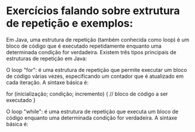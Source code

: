 <h1>Exercícios falando sobre extrutura de repetição e exemplos:</h1>




Em Java, uma estrutura de repetição (também conhecida como loop) é um bloco de código que é executado repetidamente enquanto uma determinada condição for verdadeira. Existem três tipos principais de estruturas de repetição em Java:


O loop "for": é uma estrutura de repetição que permite executar um bloco de código várias vezes, especificando um contador que é atualizado em cada iteração. A sintaxe básica é:




for (inicialização; condição; incremento) {
   // bloco de código a ser executado
}


O loop "while": é uma estrutura de repetição que executa um bloco de código enquanto uma determinada condição for verdadeira. A sintaxe básica é:
